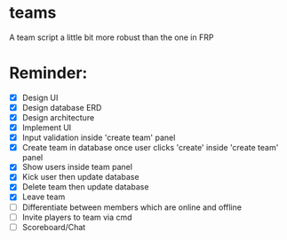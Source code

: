# teams
A team script a little bit more robust than the one in FRP

# Reminder:
- [x] Design UI
- [x] Design database ERD
- [x] Design architecture
- [x] Implement UI
- [x] Input validation inside 'create team' panel
- [X] Create team in database once user clicks 'create' inside 'create team' panel
- [X] Show users inside team panel
- [X] Kick user then update database
- [X] Delete team then update database
- [X] Leave team
- [ ] Differentiate between members which are online and offline
- [ ] Invite players to team via cmd
- [ ] Scoreboard/Chat
